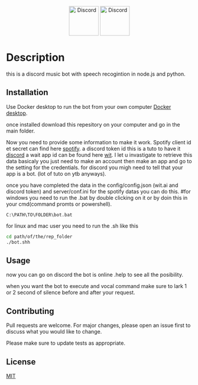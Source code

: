 <div align="center">
  <img src="https://png2.cleanpng.com/sh/eed779286e18715afb1bda03d89dc716/L0KzQYm3VMI2N5d1j5H0aYP2gLBuTf5wbJYyguU2anH5ccTqkvlxfF58fdQ2YYDzfLrqggRqd58yfep5cnX2g37xk71kd551RadqZUDpSIXsVfU4PWQ8RqI9NkS8RIaBUcUzPGcAS6ICMEO7Roq1kP5o/kisspng-node-js-javascript-web-application-express-js-comp-5ae0f84e5e7537.0464945815246930703869.png" alt="Discord" width="80"/>
  </a>
    <img src="https://upload.wikimedia.org/wikipedia/commons/c/c3/Python-logo-notext.svg" alt="Discord" width="80"/>
  </a>
</div>


# Description

this is a discord music bot with speech recogintion in node.js and python.

## Installation

Use Docker desktop to run the bot from your own computer [Docker desktop](https://www.docker.com/products/docker-desktop).

once installed download this repesitory on your computer and go in the main folder.

Now you need to provide some information to make it work.
Spotify client id et secret can find here [spotify](https://developer.spotify.com).
a discord token id this is a tuto to have it [discord](https://discord.com/login?redirect_to=%2Fdevelopers%2Fapplications)
a wait app id can be found here [wit](https://wit.ai).
I let u invastigate to retrieve this data basicaly you just need to make an account then make an app and go to the setting for the credentials.
for discord you migh need to tell that your app is a bot. (lot of tuto on ytb anyways).

once you have completed the data in the config/config.json (wit.ai and discord token) and server/conf.ini for the spotify datas you can do this.
#for windows you need to run the .bat by double clicking on it or by doin this in your cmd(command promts or powershell).

```batch
C:\PATH\TO\FOLDER\bot.bat
```

for linux and mac user you need to run the .sh like this

```bash
cd path/of/the/rep_folder
./bot.shh
```

## Usage

now you can go on discord the bot is online .help to see all the posibility.

when you want the bot to execute and vocal command make sure to lark 1 or 2 second of silence before and after your request.

## Contributing
Pull requests are welcome. For major changes, please open an issue first to discuss what you would like to change.

Please make sure to update tests as appropriate.

## License
[MIT](https://choosealicense.com/licenses/mit/)
